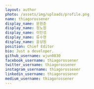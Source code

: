 ```yaml
---
layout: author
photo: /assets/img/uploads/profile.png
name: thiagorossener
display_name: 문원준
display_name: 정노원
display_name: 이민성
display_name: 류수현
display_name: 윤상원
position: Chief Editor
bio: Just a developer.
github_username: wjun0830
facebook_username: thiagorossener
twitter_username: thiagorossener
instagram_username: thiagorossener
linkedin_username: thiagorossener
medium_username: thiagorossener
---
```


